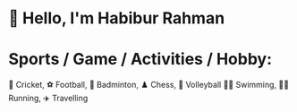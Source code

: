 # 👋 Hello, I'm Habibur Rahman



# Sports / Game / Activities / Hobby:
🏏 Cricket, ⚽ Football, 🏸 Badminton, ♟️ Chess, 🏐 Volleyball
🏊‍♂️ Swimming, 🏃‍♂️ Running, 
✈️ Travelling
